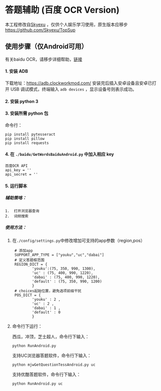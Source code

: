 # 答题辅助 (百度 OCR Version)

本工程修改自[Skyexu](https://github.com/Skyexu) ，仅供个人娱乐学习使用，原生版本应移步 https://github.com/Skyexu/TopSup 

## 使用步骤（仅Android可用）

有关baidu OCR，请移步详细帮助，[链接](/baidu)

#### 1. 安装 ADB

下载地址：https://adb.clockworkmod.com/
安装完后插入安卓设备且安卓已打开 USB 调试模式，终端输入 `adb devices` ，显示设备号则表示成功。
#### 2. 安装 python 3
#### 3. 安装所需 python 包

命令行：
```
pip install pytesseract
pip install pillow  
pip install requests
```
#### 4. 在 `./baidu/GetWordsBaiduAndroid.py` 中加入相应 key

```
百度OCR API
api_key = ''
api_secret = ''
```

#### 5. 运行脚本

##### 辅助策咯：

    1.  打开浏览器查询
    2.  词频搜索

##### 使用方法：

1. 在`./config/settings.py`中修改增加可支持的app参数（region,pos）

   ```
    # 添加app
    SUPPORT_APP_TYPE = ["youku","uc","dabai"]
    # 定义答题框范围
    REGION_DICT = {
            'youku':(75, 350, 990, 1300),
            'uc' : (75, 400, 990, 1220),
            'dabai' : (75, 400, 990, 1220),
            'default' : (75, 350, 990, 1200)
            }
    # choices起始位置，避免选项前缀干扰
    POS_DICT = {
            'youku' : 2 ,
            'uc' : 2 ,
            'dabai' : 1 ,
            'default' : 0
            }
   ```

2. 命令行下运行：

   西瓜，冲顶，芝士超人，命令行下输入：

   ```
   python RunAndroid.py
   ```

   支持UC浏览器答题软件，命令行下输入：

   ```
   python mjwGetQuestionTessAndroid.py uc
   ```
   支持优酷答题软件，命令行下输入：

   ```
   python RunAndroid.py uc
   ```
